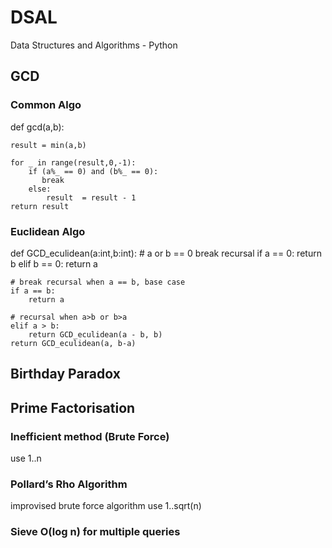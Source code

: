 # DSAL
Data Structures and Algorithms - Python
## GCD
### Common Algo
def gcd(a,b):

    result = min(a,b)

    for _ in range(result,0,-1):
        if (a%_ == 0) and (b%_ == 0):
           break
        else:
            result  = result - 1
    return result
            
### Euclidean Algo
def GCD_eculidean(a:int,b:int):
    # a or b == 0 break recursal
    if a == 0:
        return b
    elif b == 0:
        return a
    
    # break recursal when a == b, base case
    if a == b:
        return a
    
    # recursal when a>b or b>a
    elif a > b:
        return GCD_eculidean(a - b, b)
    return GCD_eculidean(a, b-a) 
## Birthday Paradox

## Prime Factorisation
### Inefficient method (Brute Force)
use 1..n 
### Pollard’s Rho Algorithm
improvised brute force algorithm 
use 1..sqrt(n)

### Sieve O(log n) for multiple queries

